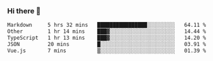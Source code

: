 ### Hi there 👋

<!--
**WShiBin/WShiBin** is a ✨ _special_ ✨ repository because its `README.md` (this file) appears on your GitHub profile.

Here are some ideas to get you started:

- 🔭 I’m currently working on ...
- 🌱 I’m currently learning ...
- 👯 I’m looking to collaborate on ...
- 🤔 I’m looking for help with ...
- 💬 Ask me about ...
- 📫 How to reach me: ...
- 😄 Pronouns: ...
- ⚡ Fun fact: ...
-->

<!--START_SECTION:waka-->

```txt
Markdown     5 hrs 32 mins   ████████████████░░░░░░░░░   64.11 %
Other        1 hr 14 mins    ███▓░░░░░░░░░░░░░░░░░░░░░   14.44 %
TypeScript   1 hr 13 mins    ███▓░░░░░░░░░░░░░░░░░░░░░   14.20 %
JSON         20 mins         █░░░░░░░░░░░░░░░░░░░░░░░░   03.91 %
Vue.js       7 mins          ▒░░░░░░░░░░░░░░░░░░░░░░░░   01.39 %
```

<!--END_SECTION:waka-->
